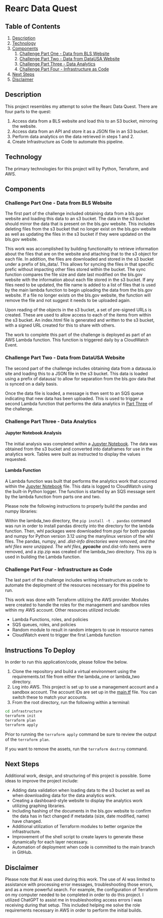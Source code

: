 # Rearc Data Quest

## Table of Contents

1. [Description](#description)
2. [Technology](#technology)
3. [Components](#components)
    1. [Challenge Part One - Data from BLS Website](#challenge-part-one---data-from-bls-website)
    2. [Challenge Part Two - Data from DataUSA Website](#challenge-part-two---data-from-datausa-website)
    3. [Challenge Part Three - Data Analytics](#challenge-part-three---data-analytics)
    4. [Challenge Part Four - Infrastructure as Code](#challenge-part-four---infrastructure-as-code)
4. [Next Steps](#next-steps)
5. [Disclaimer](#disclaimer)

## Description

This project resembles my attempt to solve the Rearc Data Quest.
 There are four parts to the quest:

1. Access data from a BLS website and load this to an S3 bucket, mirroring the website.
2. Access data from an API and store it as a JSON file in an S3 bucket.
3. Perform data analytics on the data retrieved in steps 1 and 2.
4. Create Infrastructure as Code to automate this pipeline.

## Technology

The primary technologies for this project will by Python, Terraform, and AWS.

## Components

### Challenge Part One - Data from BLS Website

The first part of the challenge included obtaining data from a bls.gov website
 and loading this data to an s3 bucket. The data in the s3 bucket should mirror
 the data that is present on the bls.gov website. This includes deleting files
 from the s3 bucket that no longer exist on the bls.gov website as well as
 updating the files in the s3 bucket if they were updated on the bls.gov website.

This work was accomplished by building functionality to retrieve information about
the files that are on the website and attaching that to the s3 object for each file.
In addition, the files are downloaded and stored in the s3 bucket under a prefix
of bls_data/. This allows for syncing the files in that specific prefic without
impacting other files stored within the bucket. The sync function compares the
file size and date last modified on the bls.gov website with the information
about each file stored in the s3 bucket. If any files need to be updated, the
file name is added to a list of files that is used by the main lambda function
to begin uploading the data from the bls.gov website. If a file no longer exists
on the bls.gov website, the function will remove the file and not suggest it needs
to be uploaded again.

Upon reading of the objects in the s3 bucket, a set of pre-signed URLs is created.
These are used to allow access to each of the items from within the s3 bucket.
An index.html file is generated and written to the s3 bucket, with a signed URL
created for this to share with others.

The work to complete this part of the challenge is deployed as part of an AWS
Lambda function. This function is triggered daily by a CloudWatch Event.

### Challenge Part Two - Data from DataUSA Website

The second part of the challenge includes obtaining data from a datausa.io site
and loading this to a JSON file in the s3 bucket. This data is loaded using a
prefix of datausa/ to allow for separation from the bls.gov data that is synced
on a daily basis.

Once the data file is loaded, a message is then sent to an SQS queue indicating
that new data has been uploaded. This is used to trigger a second Lambda function
that performs the data analytics in
[Part Three](#challenge-part-three---data-analytics) of the challenge.

### Challenge Part Three - Data Analytics

#### Jupyter Notebook Analysis

The initial analysis was completed within a [Jupyter Notebook](/analytics.ipynb).
The data was obtained from the s3 bucket and converted into dataframes for use
in the analytics work. Tables were built as instructed to display the values
requested.

#### Lambda Function

A Lambda function was built that performs the analytics work that occurred
within the [Jupyter Notebook](/analytics.ipynb) file. This data is logged
to CloudWatch using the built-in Python logger. The function is started
by an SQS message sent by the lambda function from parts one and two.

Please note the following instructions to properly build the pandas and
numpy libraries:

Within the lambda_two directory, the ```pip install -t . pandas``` command
was run in order to install pandas directly into the directory for the
lambda function. Then, whl packages were downloaded from pypi for both
pandas and numpy for Python version 3.12 using the manylinux version of
the whl files. The pandas, numpy, and *.dist-info directories were removed,
and the whl files were unzipped. The whl files, __pycache__ and*.dist-info
items were removed, and a zip.zip was created of the lambda_two directory.
This zip is used in building the Lambda function.

### Challenge Part Four - Infrastructure as Code

The last part of the challenge includes writing infrastructure as code
to automate the deployment of the resources necessary for this pipeline to run.

This work was done with Terraform utilizing the AWS provider. Modules were created
to handle the roles for the management and sandbox roles within my AWS account.
Other resources utilized include:

- Lambda Functions, roles, and policies
- SQS queues, roles, and policies
- Random module to result in random integers to use in resource names
- CloudWatch event to trigger the first Lambda function

## Instructions To Deploy

In order to run this application/code, please follow the below.

1. Clone the repository and build a virtual environment using the requirements.txt
file from either the lambda_one or lambda_two directory.
2. Log into AWS. This project is set up to use a management account and a sandbox
account. The account IDs are set up in the [main.tf](./infrastructure/main.tf) file.
You can switch these to match your accounts.
3. From the root directory, run the following within a terminal:

```bash
cd infrastructure
terraform init
terraform plan
terraform apply
```

Prior to running the ```terraform apply``` command be sure to review the output
of the ```terraform plan```.

If you want to remove the assets, run the ```terraform destroy``` command.

## Next Steps

Additional work, design, and structuring of this project is possible. Some ideas
to improve the project include:

- Adding data validation when loading data to the s3 bucket as well as
when downloading data for the data analytics work.
- Creating a dashboard-style website to display the analytics work utilizing
graphing libraries.
- Including hashing of the documents in the bls.gov website to confirm the
data has in fact changed if metadata (size, date modified, name) have changed.
- Additional utilization of Terraform modules to better organize the infrastructure.
- Improvement of the shell script to create layers to generate these dynamically
for each layer necessary.
- Automation of deployment when code is committed to the main branch in GitHub.

## Disclaimer

Please note that AI was used during this work. The use of AI was limited to
assistance with processing error messages, troubleshooting those errors, and
as a more powerful search. For example, the configuration of Terraform on my
computer needed to be completed in order to do this project. I utilized
ChatGPT to assist me in troubleshooting access errors I was receiving during
that setup. This included helping me solve the role requirements necessary
in AWS in order to perform the initial builds.
